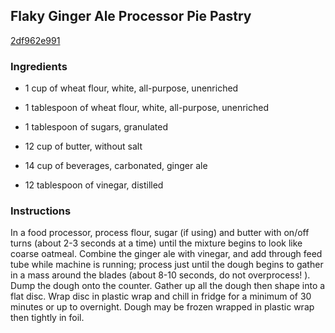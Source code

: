 ## Flaky Ginger Ale Processor Pie Pastry

[2df962e991](http://www.food.com/recipe/flaky-ginger-ale-processor-pie-pastry-73360)

### Ingredients

 - 1 cup of wheat flour, white, all-purpose, unenriched

 - 1 tablespoon of wheat flour, white, all-purpose, unenriched

 - 1 tablespoon of sugars, granulated

 - 12 cup of butter, without salt

 - 14 cup of beverages, carbonated, ginger ale

 - 12 tablespoon of vinegar, distilled

### Instructions

In a food processor, process flour, sugar (if using) and butter with on/off turns (about 2-3 seconds at a time) until the mixture begins to look like coarse oatmeal. Combine the ginger ale with vinegar, and add through feed tube while machine is running; process just until the dough begins to gather in a mass around the blades (about 8-10 seconds, do not overprocess! ). Dump the dough onto the counter. Gather up all the dough then shape into a flat disc. Wrap disc in plastic wrap and chill in fridge for a minimum of 30 minutes or up to overnight. Dough may be frozen wrapped in plastic wrap then tightly in foil.